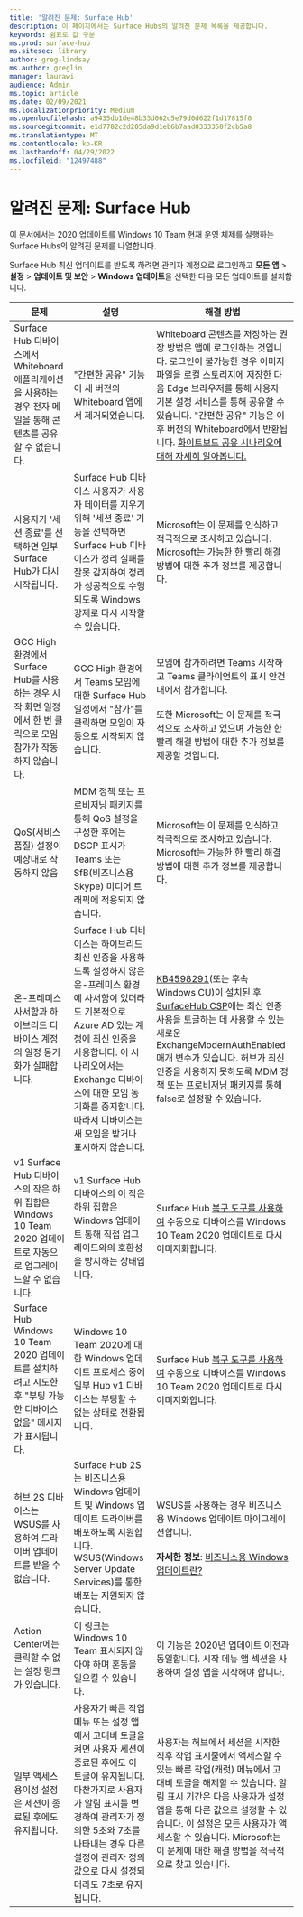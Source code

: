 ```yaml
---
title: '알려진 문제: Surface Hub'
description: 이 페이지에서는 Surface Hubs의 알려진 문제 목록을 제공합니다.
keywords: 쉼표로 값 구분
ms.prod: surface-hub
ms.sitesec: library
author: greg-lindsay
ms.author: greglin
manager: laurawi
audience: Admin
ms.topic: article
ms.date: 02/09/2021
ms.localizationpriority: Medium
ms.openlocfilehash: a9435db1de48b33d062d5e79d0d622f1d17815f0
ms.sourcegitcommit: e1d7782c2d205da9d1eb6b7aad0333350f2cb5a8
ms.translationtype: MT
ms.contentlocale: ko-KR
ms.lasthandoff: 04/29/2022
ms.locfileid: "12497488"
---
```

# <a name="known-issues-surface-hub"></a>알려진 문제: Surface Hub

이 문서에서는 2020 업데이트를 Windows 10 Team 현재 운영 체제를 실행하는 Surface Hubs의 알려진 문제를 나열합니다.

Surface Hub 최신 업데이트를 받도록 하려면 관리자 계정으로 로그인하고 **모든 앱** > **설정** > **업데이트 및 보안** > **Windows 업데이트**을 선택한 다음 모든 업데이트를 설치합니다.

| 문제               | 설명           | 해결 방법                 |
|---------------------|-----------------------|------------------------|
| Surface Hub 디바이스에서 Whiteboard 애플리케이션을 사용하는 경우 전자 메일을 통해 콘텐츠를 공유할 수 없습니다. | "간편한 공유" 기능이 새 버전의 Whiteboard 앱에서 제거되었습니다. | Whiteboard 콘텐츠를 저장하는 권장 방법은 앱에 로그인하는 것입니다. 로그인이 불가능한 경우 이미지 파일을 로컬 스토리지에 저장한 다음 Edge 브라우저를 통해 사용자 기본 설정 서비스를 통해 공유할 수 있습니다. "간편한 공유" 기능은 이후 버전의 Whiteboard에서 반환됩니다. [화이트보드 공유 시나리오에 대해 자세히 알아봅니다.](https://support.microsoft.com/office/enable-microsoft-whiteboard-for-your-organization-1caaa2e2-5c18-4bdf-b878-2d98f1da4b24) |
| 사용자가 '세션 종료'를 선택하면 일부 Surface Hub가 다시 시작됩니다.  | Surface Hub 디바이스 사용자가 사용자 데이터를 지우기 위해 '세션 종료' 기능을 선택하면 Surface Hub 디바이스가 정리 실패를 잘못 감지하여 정리가 성공적으로 수행되도록 Windows 강제로 다시 시작할 수 있습니다.  | Microsoft는 이 문제를 인식하고 적극적으로 조사하고 있습니다.  Microsoft는 가능한 한 빨리 해결 방법에 대한 추가 정보를 제공합니다.|
| GCC High 환경에서 Surface Hub를 사용하는 경우 시작 화면 일정에서 한 번 클릭으로 모임 참가가 작동하지 않습니다. | GCC High 환경에서 Teams 모임에 대한 Surface Hub 일정에서 "참가"를 클릭하면 모임이 자동으로 시작되지 않습니다. | 모임에 참가하려면 Teams 시작하고 Teams 클라이언트의 표시 안건 내에서 참가합니다. <br></br>또한 Microsoft는 이 문제를 적극적으로 조사하고 있으며 가능한 한 빨리 해결 방법에 대한 추가 정보를 제공할 것입니다. |
| QoS(서비스 품질) 설정이 예상대로 작동하지 않음 | MDM 정책 또는 프로비저닝 패키지를 통해 QoS 설정을 구성한 후에는 DSCP 표시가 Teams 또는 SfB(비즈니스용 Skype) 미디어 트래픽에 적용되지 않습니다. | Microsoft는 이 문제를 인식하고 적극적으로 조사하고 있습니다.  Microsoft는 가능한 한 빨리 해결 방법에 대한 추가 정보를 제공합니다. |
| 온-프레미스 사서함과 하이브리드 디바이스 계정의 일정 동기화가 실패합니다. | Surface Hub 디바이스는 하이브리드 최신 인증을 사용하도록 설정하지 않은 온-프레미스 환경에 사서함이 있더라도 기본적으로 Azure AD 있는 계정에 [최신 인증](/microsoft-365/enterprise/configure-exchange-server-for-hybrid-modern-authentication)을 사용합니다. 이 시나리오에서는 Exchange 디바이스에 대한 모임 동기화를 중지합니다. 따라서 디바이스는 새 모임을 받거나 표시하지 않습니다. | [KB4598291](https://support.microsoft.com/help/4598291)(또는 후속 Windows CU)이 설치된 후 [SurfaceHub CSP](/windows/client-management/mdm/surfacehub-csp)에는 최신 인증 사용을 토글하는 데 사용할 수 있는 새로운 ExchangeModernAuthEnabled 매개 변수가 있습니다. 허브가 최신 인증을 사용하지 못하도록 MDM 정책 또는 [프로비저닝 패키지를](https://download.microsoft.com/download/8/3/F/83FD5089-D14E-42E3-AF7C-6FC36F80D347/ExchangeModernAuthDisabled.ppkg) 통해 false로 설정할 수 있습니다. |
| v1 Surface Hub 디바이스의 작은 하위 집합은 Windows 10 Team 2020 업데이트로 자동으로 업그레이드할 수 없습니다. | v1 Surface Hub 디바이스의 이 작은 하위 집합은 Windows 업데이트 통해 직접 업그레이드와의 호환성을 방지하는 상태입니다. | Surface Hub [복구 도구를 사용하여](surface-hub-recovery-tool.md) 수동으로 디바이스를 Windows 10 Team 2020 업데이트로 다시 이미지화합니다. |
| Surface Hub Windows 10 Team 2020 업데이트를 설치하려고 시도한 후 "부팅 가능한 디바이스 없음" 메시지가 표시됩니다. | Windows 10 Team 2020에 대한 Windows 업데이트 프로세스 중에 일부 Hub v1 디바이스는 부팅할 수 없는 상태로 전환됩니다. | Surface Hub [복구 도구를 사용하여](surface-hub-recovery-tool.md) 수동으로 디바이스를 Windows 10 Team 2020 업데이트로 다시 이미지화합니다. |
| 허브 2S 디바이스는 WSUS를 사용하여 드라이버 업데이트를 받을 수 없습니다. | Surface Hub 2S는 비즈니스용 Windows 업데이트 및 Windows 업데이트 드라이버를 배포하도록 지원합니다. WSUS(Windows Server Update Services)를 통한 배포는 지원되지 않습니다. | WSUS를 사용하는 경우 비즈니스용 Windows 업데이트 마이그레이션합니다.<br> <br>**자세한 정보**: [비즈니스용 Windows 업데이트란?](/windows/deployment/update/waas-manage-updates-wufb) |
| Action Center에는 클릭할 수 없는 설정 링크가 있습니다. | 이 링크는 Windows 10 Team 표시되지 않아야 하며 혼동을 일으킬 수 있습니다. | 이 기능은 2020년 업데이트 이전과 동일합니다. 시작 메뉴 앱 섹션을 사용하여 설정 앱을 시작해야 합니다.  |
| 일부 액세스 용이성 설정은 세션이 종료된 후에도 유지됩니다.| 사용자가 빠른 작업 메뉴 또는 설정 앱에서 고대비 토글을 켜면 사용자 세션이 종료된 후에도 이 토글이 유지됩니다. 마찬가지로 사용자가 알림 표시를 변경하여 관리자가 정의한 5초와 7초를 나타내는 경우 다른 설정이 관리자 정의 값으로 다시 설정되더라도 7초로 유지됩니다. | 사용자는 허브에서 세션을 시작한 직후 작업 표시줄에서 액세스할 수 있는 빠른 작업(캐럿) 메뉴에서 고대비 토글을 해제할 수 있습니다. 알림 표시 기간은 다음 사용자가 설정 앱을 통해 다른 값으로 설정할 수 있습니다. 이 설정은 모든 사용자가 액세스할 수 있습니다. Microsoft는 이 문제에 대한 해결 방법을 적극적으로 찾고 있습니다.| 
